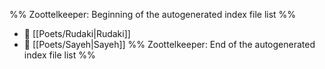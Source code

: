 %% Zoottelkeeper: Beginning of the autogenerated index file list  %%
- 📄 [[Poets/Rudaki|Rudaki]]
- 📄 [[Poets/Sayeh|Sayeh]]
%% Zoottelkeeper: End of the autogenerated index file list  %%
